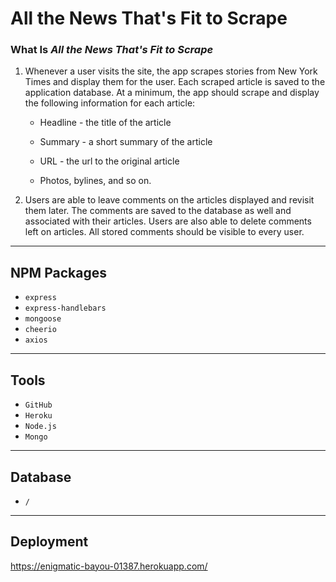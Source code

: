 # All the News That's Fit to Scrape

### What Is *All the News That's Fit to Scrape*
  1. Whenever a user visits the site, the app scrapes stories from New York Times and display them for the user. Each scraped article is saved to the application database. At a minimum, the app should scrape and display the following information for each article:

     * Headline - the title of the article

     * Summary - a short summary of the article

     * URL - the url to the original article

     * Photos, bylines, and so on.

  2. Users are able to leave comments on the articles displayed and revisit them later. The comments are saved to the database as well and associated with their articles. Users are also able to delete comments left on articles. All stored comments should be visible to every user.

---

 ## NPM Packages
 
 * `express`
 * `express-handlebars`
 * `mongoose`
 * `cheerio`
 * `axios`

---

  ## Tools

  * `GitHub`
  * `Heroku`
  * `Node.js`
  * `Mongo`

---
  ## Database
  
  * `/`

---

 ## Deployment
 https://enigmatic-bayou-01387.herokuapp.com/
 